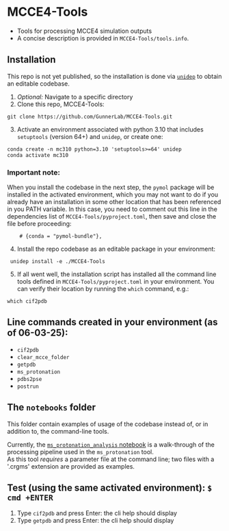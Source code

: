 # MCCE4-Tools
 * Tools for processing MCCE4 simulation outputs
 * A concise description is provided in `MCCE4-Tools/tools.info`.

## Installation
This repo is not yet published, so the installation is done via [`unidep`](https://unidep.readthedocs.io/en/latest/faq.html#q-when-to-use-unidep) to obtain an editable codebase.

 1. _Optional:_ Navigate to a specific directory
 2. Clone this repo, MCCE4-Tools:
 ```
 git clone https://github.com/GunnerLab/MCCE4-Tools.git
 ```

 3. Activate an environment associated with python 3.10 that includes `setuptools` (version 64+) and `unidep`, or create one:
 ```
 conda create -n mc310 python=3.10 'setuptools>=64' unidep
 conda activate mc310
 ```

### Important note:
When you install the codebase in the next step, the `pymol` package will be installed in the activated environment, which you may not want to do if you already have an installation in some other location that has been referenced in you PATH variable. In this case, you need to comment out this line in the dependencies list of `MCCE4-Tools/pyproject.toml`, then save and close the file before proceeding:
```
    # {conda = "pymol-bundle"},
```

 4. Install the repo codebase as an editable package in your environment:
 ```
  unidep install -e ./MCCE4-Tools
 ```

 5. If all went well, the installation script has installed all the command line tools defined in `MCCE4-Tools/pyproject.toml` in your environment. You can verify their location by running the `which` command, e.g.:
 ```
 which cif2pdb
 ``` 

## Line commands created in your environment (as of 06-03-25):
 * `cif2pdb`
 * `clear_mcce_folder`
 * `getpdb`
 * `ms_protonation`
 * `pdbs2pse`
 * `postrun`

## The `notebooks` folder
This folder contain examples of usage of the codebase instead of, or in addition to, the command-line tools.  

Currently, the [`ms_protonation_analysis` notebook](./notebooks/ms_protonation_analysis.ipynb) is a walk-through of the processing pipeline used in the `ms_protonation` tool.  
As this tool _requires_ a parameter file at the command line; two files with a '.crgms' extension are provided as examples.

## Test (using the same activated environment): `$ cmd +ENTER`
 1. Type `cif2pdb` and press Enter: the cli help should display
 2. Type `getpdb` and press Enter: the cli help should display


